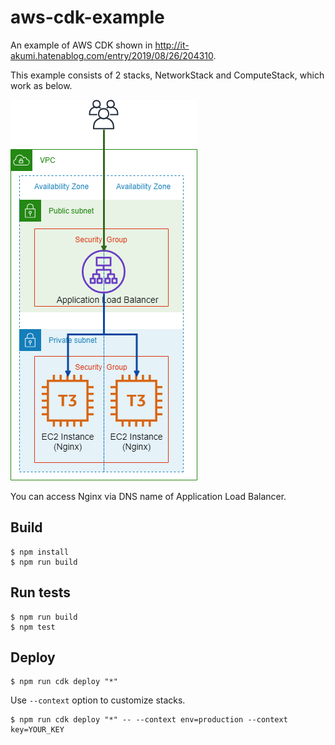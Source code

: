 aws-cdk-example
====

An example of AWS CDK shown in http://it-akumi.hatenablog.com/entry/2019/08/26/204310.

This example consists of 2 stacks, NetworkStack and ComputeStack, which work as below.

![aws-cdk-example-image](./aws-cdk-example.png)

You can access Nginx via DNS name of Application Load Balancer.

## Build

```
$ npm install
$ npm run build
```

## Run tests

```
$ npm run build
$ npm test
```

## Deploy

```
$ npm run cdk deploy "*"
```

Use `--context` option to customize stacks.

```
$ npm run cdk deploy "*" -- --context env=production --context key=YOUR_KEY
```
